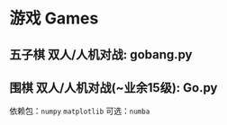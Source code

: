 # 游戏 Games
## 五子棋 双人/人机对战: gobang.py  
## 围棋 双人/人机对战(~业余15级): Go.py

依赖包：``numpy`` ``matplotlib`` 
可选：``numba``
